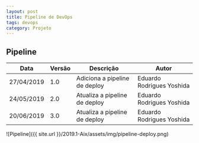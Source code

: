 ```yaml
---
layout: post
title: Pipeline de DevOps
tags: devops
category: Projeto
---
```

## Pipeline

| Data        | Versão | Descrição                     | Autor                     |
|-------------|--------|-------------------------------|---------------------------|
| 27/04/2019  |   1.0  | Adiciona a pipeline de deploy | Eduardo Rodrigues Yoshida |
|  24/05/2019 | 2.0    | Atualiza a pipeline de deploy | Eduardo Rodrigues Yoshida |
|  20/06/2019 | 3.0   | Atualiza a pipeline de deploy  | Eduardo Rodrigues Yoshida |
![Pipeline]({{ site.url }}/2019.1-Aix/assets/img/pipeline-deploy.png)
